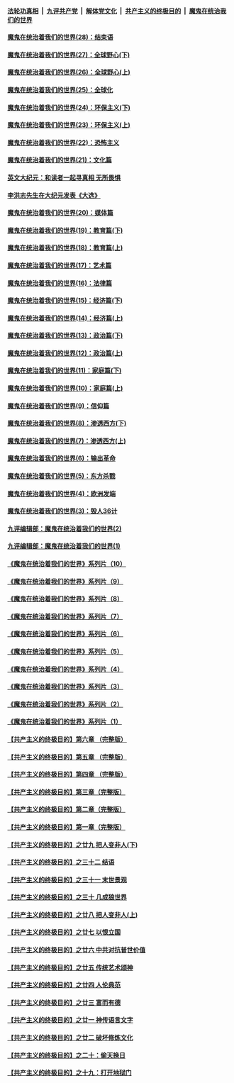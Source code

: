 ####  [法轮功真相](../../../../basic/blob/master/README.md?t=02140431) &nbsp;|&nbsp; [九评共产党](../../../../9ping.md/blob/master/README.md?t=02140431) &nbsp;|&nbsp; [解体党文化](../../../../jtdwh.md/blob/master/README.md?t=02140431)  &nbsp;|&nbsp; [共产主义的终极目的](../../../../gczydzjmd.md/blob/master/README.md?t=02140431) &nbsp;|&nbsp; [魔鬼在统治我们的世界](../../../../mgztzwmdsj.md/blob/master/README.md?t=02140431) 

#### [魔鬼在统治着我们的世界(28)：结束语](../pages/nsc422/n10936246.md?t=02140431) 

#### [魔鬼在统治着我们的世界(27)：全球野心(下)](../pages/nsc422/n10928319.md?t=02140431) 

#### [魔鬼在统治着我们的世界(26)：全球野心(上)](../pages/nsc422/n10900318.md?t=02140431) 

#### [魔鬼在统治着我们的世界(25)：全球化](../pages/nsc422/n10788205.md?t=02140431) 

#### [魔鬼在统治着我们的世界(24)：环保主义(下)](../pages/nsc422/n10695307.md?t=02140431) 

#### [魔鬼在统治着我们的世界(23)：环保主义(上)](../pages/nsc422/n10688613.md?t=02140431) 

#### [魔鬼在统治着我们的世界(22)：恐怖主义](../pages/nsc422/n10614727.md?t=02140431) 

#### [魔鬼在统治着我们的世界(21)：文化篇](../pages/nsc422/n10597706.md?t=02140431) 

#### [英文大纪元：和读者一起寻真相 无所畏惧](../pages/nsc422/n12542027.md?t=02140431) 

#### [李洪志先生在大纪元发表《大选》](../pages/nsc422/n12534746.md?t=02140431) 

#### [魔鬼在统治着我们的世界(20)：媒体篇](../pages/nsc422/n10586579.md?t=02140431) 

#### [魔鬼在统治着我们的世界(19)：教育篇(下)](../pages/nsc422/n10564808.md?t=02140431) 

#### [魔鬼在统治着我们的世界(18)：教育篇(上)](../pages/nsc422/n10526970.md?t=02140431) 

#### [魔鬼在统治着我们的世界(17)：艺术篇](../pages/nsc422/n10499093.md?t=02140431) 

#### [魔鬼在统治着我们的世界(16)：法律篇](../pages/nsc422/n10485969.md?t=02140431) 

#### [魔鬼在统治着我们的世界(15)：经济篇(下)](../pages/nsc422/n10469975.md?t=02140431) 

#### [魔鬼在统治着我们的世界(14)：经济篇(上)](../pages/nsc422/n10457370.md?t=02140431) 

#### [魔鬼在统治着我们的世界(13)：政治篇(下)](../pages/nsc422/n10448270.md?t=02140431) 

#### [魔鬼在统治着我们的世界(12)：政治篇(上)](../pages/nsc422/n10444576.md?t=02140431) 

#### [魔鬼在统治着我们的世界(11)：家庭篇(下)](../pages/nsc422/n10440961.md?t=02140431) 

#### [魔鬼在统治着我们的世界(10)：家庭篇(上)](../pages/nsc422/n10435448.md?t=02140431) 

#### [魔鬼在统治着我们的世界(9)：信仰篇](../pages/nsc422/n10432159.md?t=02140431) 

#### [魔鬼在统治着我们的世界(8)：渗透西方(下)](../pages/nsc422/n10429603.md?t=02140431) 

#### [魔鬼在统治着我们的世界(7)：渗透西方(上)](../pages/nsc422/n10426013.md?t=02140431) 

#### [魔鬼在统治着我们的世界(6)：输出革命](../pages/nsc422/n10421536.md?t=02140431) 

#### [魔鬼在统治着我们的世界(5)：东方杀戮](../pages/nsc422/n10417707.md?t=02140431) 

#### [魔鬼在统治着我们的世界(4)：欧洲发端](../pages/nsc422/n10414890.md?t=02140431) 

#### [魔鬼在统治着我们的世界(3)：毁人36计](../pages/nsc422/n10411583.md?t=02140431) 

#### [九评编辑部：魔鬼在统治着我们的世界(2)](../pages/nsc422/n10410036.md?t=02140431) 

#### [九评编辑部：魔鬼在统治着我们的世界(1)](../pages/nsc422/n10406825.md?t=02140431) 

#### [《魔鬼在统治着我们的世界》系列片（10）](../pages/nsc422/n12292670.md?t=02140431) 

#### [《魔鬼在统治着我们的世界》系列片（9）](../pages/nsc422/n12290859.md?t=02140431) 

#### [《魔鬼在统治着我们的世界》系列片（8）](../pages/nsc422/n12287445.md?t=02140431) 

#### [《魔鬼在统治着我们的世界》系列片（7）](../pages/nsc422/n12283425.md?t=02140431) 

#### [《魔鬼在统治着我们的世界》系列片（6）](../pages/nsc422/n12282314.md?t=02140431) 

#### [《魔鬼在统治着我们的世界》系列片（5）](../pages/nsc422/n12281419.md?t=02140431) 

#### [《魔鬼在统治着我们的世界》系列片（4）](../pages/nsc422/n12274024.md?t=02140431) 

#### [《魔鬼在统治着我们的世界》系列片（3）](../pages/nsc422/n12271322.md?t=02140431) 

#### [《魔鬼在统治着我们的世界》系列片（2）](../pages/nsc422/n12269049.md?t=02140431) 

#### [《魔鬼在统治着我们的世界》系列片（1）](../pages/nsc422/n12267575.md?t=02140431) 

#### [【共产主义的终极目的】第六章 （完整版）](../pages/nsc422/n11428913.md?t=02140431) 

#### [【共产主义的终极目的】第五章 （完整版）](../pages/nsc422/n11428912.md?t=02140431) 

#### [【共产主义的终极目的】第四章 （完整版）](../pages/nsc422/n11428907.md?t=02140431) 

#### [【共产主义的终极目的】第三章（完整版）](../pages/nsc422/n11428848.md?t=02140431) 

#### [【共产主义的终极目的】第二章（完整版）](../pages/nsc422/n11428831.md?t=02140431) 

#### [【共产主义的终极目的】第一章（完整版）](../pages/nsc422/n11417651.md?t=02140431) 

#### [【共产主义的终极目的】之廿九 把人变非人(下)](../pages/nsc422/n11344140.md?t=02140431) 

#### [【共产主义的终极目的】之三十二 结语](../pages/nsc422/n11360535.md?t=02140431) 

#### [【共产主义的终极目的】之三十一 末世景观](../pages/nsc422/n11351129.md?t=02140431) 

#### [【共产主义的终极目的】之三十 几成狼世界](../pages/nsc422/n11348280.md?t=02140431) 

#### [【共产主义的终极目的】之廿八 把人变非人(上)](../pages/nsc422/n11340492.md?t=02140431) 

#### [【共产主义的终极目的】之廿七 以恨立国](../pages/nsc422/n11336944.md?t=02140431) 

#### [【共产主义的终极目的】之廿六 中共对抗普世价值](../pages/nsc422/n11324785.md?t=02140431) 

#### [【共产主义的终极目的】之廿五 传统艺术颂神](../pages/nsc422/n11296396.md?t=02140431) 

#### [【共产主义的终极目的】之廿四 人伦典范](../pages/nsc422/n11296397.md?t=02140431) 

#### [【共产主义的终极目的】之廿三 富而有德](../pages/nsc422/n11283598.md?t=02140431) 

#### [【共产主义的终极目的】之廿一 神传语言文字](../pages/nsc422/n11263265.md?t=02140431) 

#### [【共产主义的终极目的】之廿二 破坏修炼文化](../pages/nsc422/n11245728.md?t=02140431) 

#### [【共产主义的终极目的】之二十：偷天换日](../pages/nsc422/n11238846.md?t=02140431) 

#### [【共产主义的终极目的】之十九：打开地狱门](../pages/nsc422/n11206376.md?t=02140431) 

